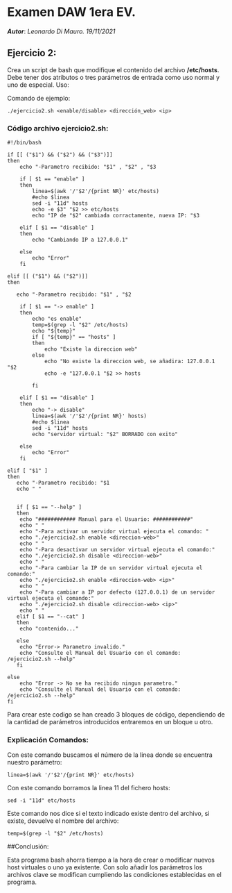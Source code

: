 # Examen DAW 1era EV. 
_**Autor**_: _Leonardo Di Mauro. 19/11/2021_
## Ejercicio 2:

Crea un script de bash que modifique el contenido del archivo **/etc/hosts**. Debe tener dos atributos o tres parámetros de entrada como uso normal y uno de especial. Uso:

Comando de ejemplo: 

```
./ejercicio2.sh <enable/disable> <dirección_web> <ip>
```

### Código archivo **ejercicio2.sh**:

```
#!/bin/bash

if [[ ("$1") && ("$2") && ("$3")]]
then
    echo "-Parametro recibido: "$1" , "$2" , "$3

    if [ $1 == "enable" ]
    then 
        linea=$(awk '/'$2'/{print NR}' etc/hosts)
        #echo $linea
        sed -i "11d" hosts
        echo -e $3" "$2 >> etc/hosts
        echo "IP de "$2" cambiada corractamente, nueva IP: "$3

    elif [ $1 == "disable" ]
    then
        echo "Cambiando IP a 127.0.0.1"

    else
   	    echo "Error"
    fi

elif [[ ("$1") && ("$2")]]
then

   echo "-Parametro recibido: "$1" , "$2
   
    if [ $1 == "-> enable" ]
    then 
        echo "es enable"
        temp=$(grep -l "$2" /etc/hosts)        
        echo "${temp}"
        if [ "${temp}" == "hosts" ]
        then 
            echo "Existe la direccion web"
        else
   	        echo "No existe la direccion web, se añadira: 127.0.0.1 "$2
            echo -e "127.0.0.1 "$2 >> hosts 
            
        fi

    elif [ $1 == "disable" ]
    then
        echo "-> disable"
        linea=$(awk '/'$2'/{print NR}' hosts)
        #echo $linea
        sed -i "11d" hosts
        echo "servidor virtual: "$2" BORRADO con exito"

    else
   	    echo "Error"
    fi

elif [ "$1" ]
then
   echo "-Parametro recibido: "$1
   echo " "

   
   if [ $1 == "--help" ]
   then   	
   	echo "############ Manual para el Usuario: ############"
    echo " "
    echo "-Para activar un servidor virtual ejecuta el comando: "
    echo "./ejercicio2.sh enable <direccion-web>"
    echo " "
    echo "-Para desactivar un servidor virtual ejecuta el comando:"
    echo "./ejercicio2.sh disable <direccion-web>"
    echo " "
    echo "-Para cambiar la IP de un servidor virtual ejecuta el comando:"
    echo "./ejercicio2.sh enable <direccion-web> <ip>"
    echo " "
    echo "-Para cambiar a IP por defecto (127.0.0.1) de un servidor virtual ejecuta el comando:"
    echo "./ejercicio2.sh disable <direccion-web> <ip>"
    echo " "
   elif [ $1 == "--cat" ]
   then
   	echo "contenido..."
   	
   else
   	echo "Error-> Parametro invalido."
    echo "Consulte el Manual del Usuario con el comando:  /ejercicio2.sh --help"
   fi

else
    echo "Error -> No se ha recibido ningun parametro."
    echo "Consulte el Manual del Usuario con el comando:  /ejercicio2.sh --help"
fi
```

Para crear este codigo se han creado 3 bloques de código, dependiendo de la cantidad de parámetros introducidos entraremos en un bloque u otro.

### Explicación Comandos:

Con este comando buscamos el número de la linea donde se encuentra nuestro parámetro:

```
linea=$(awk '/'$2'/{print NR}' etc/hosts)
```

Con este comando borramos la linea 11 del fichero hosts:
```
sed -i "11d" etc/hosts

```
Este comando nos dice si el texto indicado existe dentro del archivo, si existe, devuelve el nombre del archivo:
```
temp=$(grep -l "$2" /etc/hosts) 
```

##Conclusión:

Esta programa bash ahorra tiempo a la hora de crear o modificar nuevos host virtuales o uno ya existente. Con solo añadir los parámetros los archivos clave se modifican cumpliendo las condiciones establecidas en el programa.





